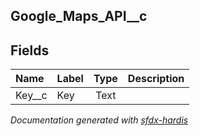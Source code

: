 ## Google_Maps_API__c

<!-- Object description -->

## Fields

| Name      | Label | Type | Description |
| :-------- | :---- | :--: | :---------- | 
| Key__c | Key | Text | <!-- --> |




_Documentation generated with [sfdx-hardis](https://sfdx-hardis.cloudity.com)_
